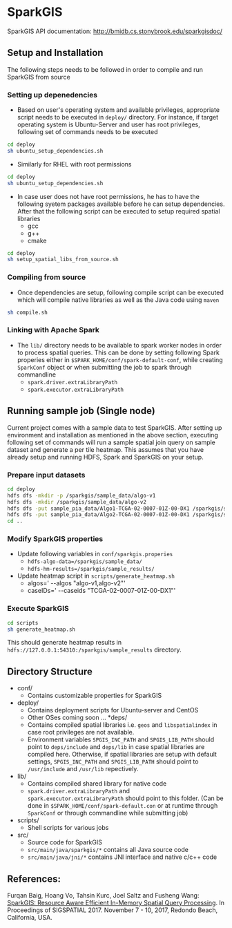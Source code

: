 # SparkGIS

SparkGIS API documentation: http://bmidb.cs.stonybrook.edu/sparkgisdoc/ 

## Setup and Installation
The following steps needs to be followed in order to compile and run SparkGIS from source
### Setting up depenedencies
* Based on user's operating system and available privileges, appropriate script needs to be executed in `deploy/` directory. For instance, if target operating system is Ubuntu-Server and user has root privileges, following set of commands needs to be executed
```bash
cd deploy
sh ubuntu_setup_dependencies.sh
```
* Similarly for RHEL with root permissions
```bash
cd deploy
sh ubuntu_setup_dependencies.sh
```
* In case user does not have root permissions, he has to have the following syetem packages available before he can setup dependencies. After that the following script can be executed to setup required spatial libraries 
  * gcc
  * g++
  * cmake
```bash
cd deploy
sh setup_spatial_libs_from_source.sh
```
### Compiling from source
* Once dependencies are setup, following compile script can be executed which will compile native libraries as well as the Java code using `maven`
```bash
sh compile.sh
```
### Linking with Apache Spark
* The `lib/` directory needs to be available to spark worker nodes in order to process spatial queries. This can be done by setting following Spark properies either in `$SPARK_HOME/conf/spark-default-conf`, while creating `SparkConf` object or when submitting the job to spark through commandline
  * `spark.driver.extraLibraryPath`
  * `spark.executor.extraLibraryPath`

## Running sample job (Single node)
Current project comes with a sample data to test SparkGIS. After setting up environment and installation as mentioned in the above section, executing following set of commands will run a sample spatial join query on sample dataset and generate a per tile heatmap. This assumes that you have already setup and running HDFS, Spark and SparkGIS on your setup.
### Prepare input datasets
```bash
cd deploy
hdfs dfs -mkdir -p /sparkgis/sample_data/algo-v1
hdfs dfs -mkdir /sparkgis/sample_data/algo-v2
hdfs dfs -put sample_pia_data/Algo1-TCGA-02-0007-01Z-00-DX1 /sparkgis/sample_data/algo-v1/TCGA-02-0007-01Z-00-DX1
hdfs dfs -put sample_pia_data/Algo2-TCGA-02-0007-01Z-00-DX1 /sparkgis/sample_data/algo-v2/TCGA-02-0007-01Z-00-DX1
cd ..
```
### Modify SparkGIS properties
* Update following variables in `conf/sparkgis.properies`
  * `hdfs-algo-data=/sparkgis/sample_data/` 
  * `hdfs-hm-results=/sparkgis/sample_results/`
* Update heatmap script in `scripts/generate_heatmap.sh`
  * algos=' --algos "algo-v1,algo-v2"'
  * caseIDs=' --caseids "TCGA-02-0007-01Z-00-DX1"'

### Execute SparkGIS
```bash
cd scripts
sh generate_heatmap.sh
```
This should generate heatmap results in `hdfs://127.0.0.1:54310:/sparkgis/sample_results` directory.

## Directory Structure
* conf/
  * Contains customizable properties for SparkGIS
* deploy/
  * Contains deployment scripts for Ubuntu-server and CentOS
  * Other OSes coming soon ...
*deps/
  * Contains compiled spatial libraries i.e. `geos` and `libspatialindex` in case root privileges are not available. 
  * Environment variables `SPGIS_INC_PATH` and `SPGIS_LIB_PATH` should point to `deps/include` and `deps/lib` in case spatial libraries are compiled here. Otherwise, if spatial libraries are setup with default settings, `SPGIS_INC_PATH` and `SPGIS_LIB_PATH` should point to `/usr/include` and `/usr/lib` repectively.
* lib/
  * Contains compiled shared library for native code 
  * `spark.driver.extraLibraryPath` and `spark.executor.extraLibraryPath` should point to this folder. (Can be done in `$SPARK_HOME/conf/spark-default.con` or at runtime through `SparkConf` or through commandline while submitting job)
* scripts/
  * Shell scripts for various jobs
* src/
  * Source code for SparkGIS
  * `src/main/java/sparkgis/*` contains all Java source code
  * `src/main/java/jni/*` contains JNI interface and native c/c++ code

## References:

Furqan Baig, Hoang Vo, Tahsin Kurc, Joel Saltz and Fusheng Wang: [SparkGIS: Resource Aware Efficient In-Memory Spatial Query Processing](https://dl.acm.org/doi/abs/10.1145/3139958.3140019). In Proceedings of SIGSPATIAL 2017. November 7 - 10, 2017, Redondo Beach, California, USA.
